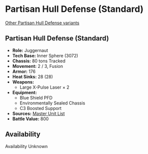 # Partisan Hull Defense (Standard) 

[Other Partisan Hull Defense variants](../partisan_hull_defense.md) 

## Partisan Hull Defense (Standard) 

- **Role:** Juggernaut 
- **Tech Base:** Inner Sphere (3072) 
- **Chassis:** 80 tons Tracked 
- **Movement:** 2 / 3, Fusion 
- **Armor:** 176 
- **Heat Sinks:** 28 (28) 
- **Weapons:** 
  - Large X-Pulse Laser × 2 
- **Equipment:** 
  - Blue Shield PFD 
  - Environmentally Sealed Chassis 
  - C3 Boosted Support 
- **Sources:** [Master Unit List](http://masterunitlist.info/Unit/Details/2446) 
- **Battle Value:** 800 

## Availability 

Availability Unknown 

